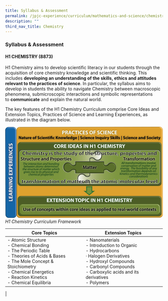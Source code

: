 ```yaml
---
title: Syllabus & Assessment
permalink: /jpjc-experience/curriculum/mathematics-and-science/chemistry/syllabus-and-assessment/
description: ""
third_nav_title: Chemistry
---
```

### **Syllabus & Assessment**
#### **H1 CHEMISTRY (8873)**
H1 Chemistry aims to develop scientific literacy in our students through the acquisition of core chemistry knowledge and scientific thinking. This includes **developing an understanding of the skills, ethics and attitudes relevant to the practices of science**. In particular, the syllabus aims to develop in students the ability to navigate Chemistry between macroscopic phenomena, submicroscopic interactions and symbolic representations to **communicate** and explain the natural world.

The key features of the H1 Chemistry Curriculum comprise Core Ideas and Extension Topics, Practices of Science and Learning Experiences, as illustrated in the diagram below.

![](/images/Chemistry%202.jpg)
_H1 Chemistry Curriculum Framework_

| Core Topics | Extension Topics |
|---|---|
|- Atomic Structure<br>- Chemical Bonding<br>- The Periodic Table<br>- Theories of Acids & Bases<br>- The Mole Concept & Stoichiometry<br>- Chemical Energetics<br>- Reaction Kinetics<br>- Chemical Equilibria | -     Nanomaterials<br>-     Introduction to Organic<br>-     Hydrocarbons<br>·     Halogen Derivatives<br>-     Hydroxyl Compounds<br>-     Carbonyl Compounds<br>-     Carboxylic acids and its derivatives<br>-     Polymers |
|

